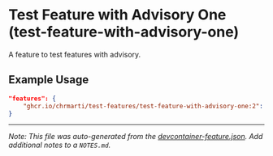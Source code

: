 
# Test Feature with Advisory One (test-feature-with-advisory-one)

A feature to test features with advisory.

## Example Usage

```json
"features": {
    "ghcr.io/chrmarti/test-features/test-feature-with-advisory-one:2": {}
}
```





---

_Note: This file was auto-generated from the [devcontainer-feature.json](https://github.com/chrmarti/test-features/blob/main/src/test-feature-with-advisory-one/devcontainer-feature.json).  Add additional notes to a `NOTES.md`._
